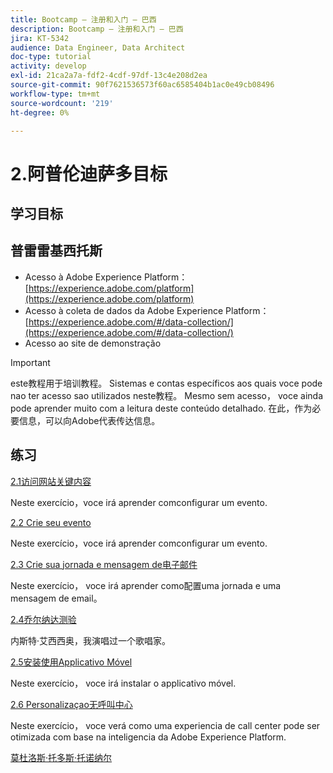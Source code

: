 ```yaml
---
title: Bootcamp — 注册和入门 — 巴西
description: Bootcamp — 注册和入门 — 巴西
jira: KT-5342
audience: Data Engineer, Data Architect
doc-type: tutorial
activity: develop
exl-id: 21ca2a7a-fdf2-4cdf-97df-13c4e208d2ea
source-git-commit: 90f7621536573f60ac6585404b1ac0e49cb08496
workflow-type: tm+mt
source-wordcount: '219'
ht-degree: 0%

---
```


# 2.阿普伦迪萨多目标

## 学习目标

## 普雷雷基西托斯

- Acesso à Adobe Experience Platform： [https://experience.adobe.com/platform](https://experience.adobe.com/platform)
- Acesso à coleta de dados da Adobe Experience Platform： [https://experience.adobe.com/#/data-collection/](https://experience.adobe.com/#/data-collection/)
- Acesso ao site de demonstração

>[!IMPORTANT]
>
>este教程用于培训教程。 Sistemas e contas específicos aos quais voce pode nao ter acesso sao utilizados neste教程。 Mesmo sem acesso， voce ainda pode aprender muito com a leitura deste conteúdo detalhado. 在此，作为必要信息，可以向Adobe代表传达信息。

## 练习

[2.1访问网站关键内容](./ex1.md)

Neste exercício，voce irá aprender comconfigurar um evento.

[2.2 Crie seu evento](./ex2.md)

Neste exercício，voce irá aprender comconfigurar um evento.

[2.3 Crie sua jornada e mensagem de电子邮件](./ex3.md)

Neste exercício， voce irá aprender como配置uma jornada e uma mensagem de email。

[2.4乔尔纳达测验](./ex4.md)

内斯特·艾西西奥，我演唱过一个歌唱家。

[2.5安装使用Applicativo Móvel](./ex5.md)

Neste exercício， voce irá instalar o applicativo móvel.

[2.6 Personalizaçao无呼叫中心](./ex6.md)

Neste exercício， voce verá como uma experiencia de call center pode ser otimizada com base na inteligencia da Adobe Experience Platform.

[莫杜洛斯·托多斯·托诺纳尔](../../overview.md)

